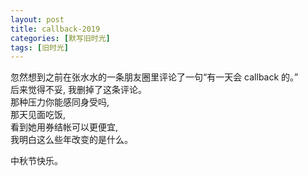 ```yaml
---
layout: post
title: callback-2019
categories: [默写旧时光]
tags: [旧时光]
---
```

忽然想到之前在张水水的一条朋友圈里评论了一句“有一天会 callback 的。”    
后来觉得不妥, 我删掉了这条评论。        
那种压力你能感同身受吗,      
那天见面吃饭,      
看到她用券结帐可以更便宜,    
我明白这么些年改变的是什么。

中秋节快乐。
